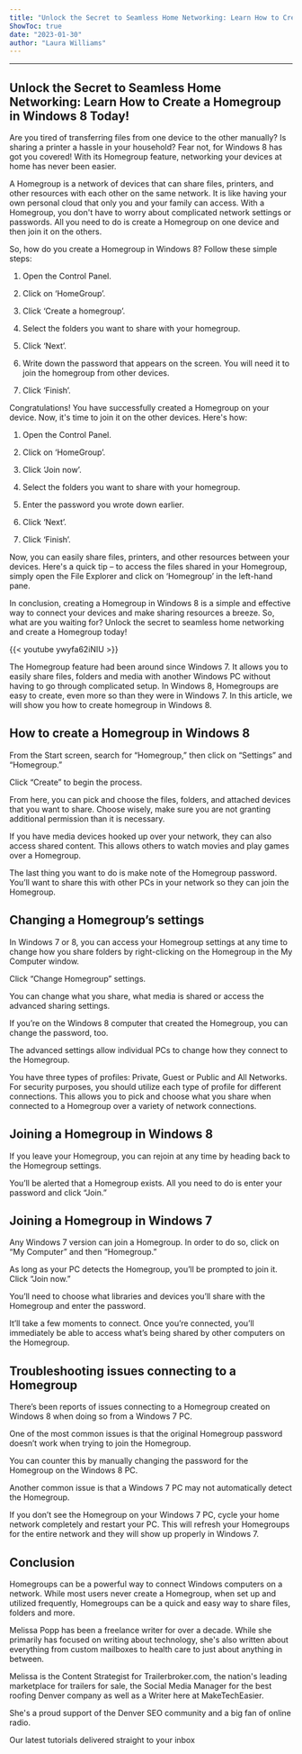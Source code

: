 ```yaml
---
title: "Unlock the Secret to Seamless Home Networking: Learn How to Create a Homegroup in Windows 8 Today!"
ShowToc: true 
date: "2023-01-30"
author: "Laura Williams"
---
```

*****
## Unlock the Secret to Seamless Home Networking: Learn How to Create a Homegroup in Windows 8 Today!

Are you tired of transferring files from one device to the other manually? Is sharing a printer a hassle in your household? Fear not, for Windows 8 has got you covered! With its Homegroup feature, networking your devices at home has never been easier.

A Homegroup is a network of devices that can share files, printers, and other resources with each other on the same network. It is like having your own personal cloud that only you and your family can access. With a Homegroup, you don't have to worry about complicated network settings or passwords. All you need to do is create a Homegroup on one device and then join it on the others.

So, how do you create a Homegroup in Windows 8? Follow these simple steps:

1. Open the Control Panel.

2. Click on ‘HomeGroup’.

3. Click ‘Create a homegroup’.

4. Select the folders you want to share with your homegroup.

5. Click ‘Next’.

6. Write down the password that appears on the screen. You will need it to join the homegroup from other devices.

7. Click ‘Finish’.

Congratulations! You have successfully created a Homegroup on your device. Now, it's time to join it on the other devices. Here's how:

1. Open the Control Panel.

2. Click on ‘HomeGroup’.

3. Click ‘Join now’.

4. Select the folders you want to share with your homegroup.

5. Enter the password you wrote down earlier.

6. Click ‘Next’.

7. Click ‘Finish’.

Now, you can easily share files, printers, and other resources between your devices. Here's a quick tip – to access the files shared in your Homegroup, simply open the File Explorer and click on ‘Homegroup’ in the left-hand pane.

In conclusion, creating a Homegroup in Windows 8 is a simple and effective way to connect your devices and make sharing resources a breeze. So, what are you waiting for? Unlock the secret to seamless home networking and create a Homegroup today!

{{< youtube ywyfa62iNIU >}} 



The Homegroup feature had been around since Windows 7. It allows you to easily share files, folders and media with another Windows PC without having to go through complicated setup. In Windows 8, Homegroups are easy to create, even more so than they were in Windows 7. In this article, we will show you how to create homegroup in Windows 8.
 
## How to create a Homegroup in Windows 8
 
From the Start screen, search for “Homegroup,” then click on “Settings” and “Homegroup.”
 

 
Click “Create” to begin the process.
 
From here, you can pick and choose the files, folders, and attached devices that you want to share. Choose wisely, make sure you are not granting additional permission than it is necessary.
 
If you have media devices hooked up over your network, they can also access shared content. This allows others to watch movies and play games over a Homegroup.
 
The last thing you want to do is make note of the Homegroup password. You’ll want to share this with other PCs in your network so they can join the Homegroup.
 
## Changing a Homegroup’s settings
 
In Windows 7 or 8, you can access your Homegroup settings at any time to change how you share folders by right-clicking on the Homegroup in the My Computer window.
 
Click “Change Homegroup” settings.
 
You can change what you share, what media is shared or access the advanced sharing settings.
 
If you’re on the Windows 8 computer that created the Homegroup, you can change the password, too.
 
The advanced settings allow individual PCs to change how they connect to the Homegroup.
 
You have three types of profiles: Private, Guest or Public and All Networks. For security purposes, you should utilize each type of profile for different connections. This allows you to pick and choose what you share when connected to a Homegroup over a variety of network connections.
 
## Joining a Homegroup in Windows 8
 
If you leave your Homegroup, you can rejoin at any time by heading back to the Homegroup settings.
 
You’ll be alerted that a Homegroup exists. All you need to do is enter your password and click “Join.”
 
## Joining a Homegroup in Windows 7
 
Any Windows 7 version can join a Homegroup. In order to do so, click on “My Computer” and then “Homegroup.”
 
As long as your PC detects the Homegroup, you’ll be prompted to join it. Click “Join now.”
 
You’ll need to choose what libraries and devices you’ll share with the Homegroup and enter the password.
 
It’ll take a few moments to connect. Once you’re connected, you’ll immediately be able to access what’s being shared by other computers on the Homegroup.
 
## Troubleshooting issues connecting to a Homegroup
 
There’s been reports of issues connecting to a Homegroup created on Windows 8 when doing so from a Windows 7 PC.
 
One of the most common issues is that the original Homegroup password doesn’t work when trying to join the Homegroup.
 
You can counter this by manually changing the password for the Homegroup on the Windows 8 PC.
 
Another common issue is that a Windows 7 PC may not automatically detect the Homegroup.
 
If you don’t see the Homegroup on your Windows 7 PC, cycle your home network completely and restart your PC. This will refresh your Homegroups for the entire network and they will show up properly in Windows 7.
 
## Conclusion
 
Homegroups can be a powerful way to connect Windows computers on a network. While most users never create a Homegroup, when set up and utilized frequently, Homegroups can be a quick and easy way to share files, folders and more.
 
Melissa Popp has been a freelance writer for over a decade.  While she primarily has focused on writing about technology, she's also written about everything from custom mailboxes to health care to just about anything in between.  



Melissa is the Content Strategist for Trailerbroker.com, the nation's leading marketplace for trailers for sale, the Social Media Manager for the best roofing Denver company as well as a Writer here at MakeTechEasier.



She's a proud support of the Denver SEO community and a big fan of online radio.
 
Our latest tutorials delivered straight to your inbox




